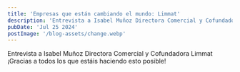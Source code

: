 ```yaml
---
title: 'Empresas que están cambiando el mundo: Limmat'
description: 'Entrevista a Isabel Muñoz Directora Comercial y Cofundadora Limmat ¡Gracias a todos los que estáis haciendo esto posible!'
pubDate: 'Jul 25 2024'
postImage: '/blog-assets/change.webp'
---
```

Entrevista a Isabel Muñoz Directora Comercial y Cofundadora Limmat ¡Gracias a todos los que estáis haciendo esto posible!
